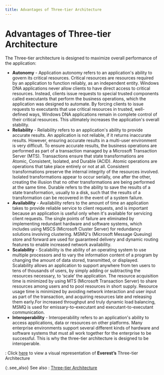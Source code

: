 ```yaml
---
title: Advantages of Three-tier Architecture
---
```


# Advantages of Three-tier Architecture


The Three-tier architecture is designed to maximize overall performance  of the application:

- **Autonomy**  - Application autonomy refers to an application's ability to govern its  critical resources. Critical resources are resources required by an application  to function reliably, as an independent entity. Windows DNA applications  never allow clients to have direct access to critical resources. Instead,  clients issue requests to special trusted components called executants  that perform the business operations, which the application was designed  to automate. By forcing clients to issue requests to executants that use  critical resources in trusted, well-defined ways, Windows DNA applications  remain in complete control of their critical resources. This ultimately  increases the application's overall stability.
- **Reliability**  - Reliability refers to an application's ability to provide accurate results.  An application is not reliable, if it returns inaccurate results. However,  ensuring accurate results in a multi-user environment is very difficult.  To ensure accurate results, the business operations are performed as part  of a transaction managed by a Microsoft Transaction Server (MTS). Transactions  ensure that state transformations are Atomic, Consistent, Isolated, and  Durable (ACID). Atomic operations are operations that take place entirely  or not at all. Consistent transformations preserve the internal integrity  of the resources involved. Isolated transformations appear to occur serially,  one after the other, creating the illusion that no other transformations  are being performed at the same time. Durable refers to the ability to  save the results of a state transformation, usually to a disk, such that  the results of a transformation can be recovered in the event of a system  failure.
- **Availability**  - Availability refers to the amount of time an application takes to provide  reliable service to client requests, and is important because an application  is useful only when it's available for servicing client requests. The  single points of failure are eliminated by implementing redundant hardware  and software systems, which includes using MSCS (Microsoft Cluster Server)  for redundancy solutions involving clustering. MSMQ's (Microsoft Message  Queuing) store and forward are used for guaranteed delivery and dynamic  routing features to enable increased network availability.
- **Scalability**  - Scalability  is the ability of an operating system to use multiple processors and to  vary the information content of a program by changing the amount of data  stored, transmitted, or displayed. Scalability  allows an application to support anywhere from ten users to tens of thousands  of users, by simply adding or subtracting the resources necessary, to  ‘scale’ the application. The resource acquisition time is minimized by  using MTS (Microsoft Transaction Server) to share resources among users  and to pool resources in short supply. Resource usage time is minimized  by avoiding network interaction and user input as part of the transaction,  and acquiring resources late and releasing them early.For increased throughput and truly dynamic load balancing, MSMQ  is used for emissary-to-executant  and executant-to-executant  communication.
- **Interoperability**  - Interoperability  refers to an application's ability to access applications, data or resources  on other platforms. Many enterprise environments support several different  kinds of hardware and software systems that must all work together for  the enterprise to be successful. This is why the three-tier architecture  is designed to be interoperable.

: Click [here]({{site.wwe_baseurl}}/introduction-to-everest/visual_representation_of_three_tier_architecture.html)  to view a visual representation of **Everest’s** Three-tier Architecture


{:.see_also}
See also
: [Three-tier  Architecture]({{site.wwe_baseurl}}/introduction-to-everest/three_tier_architecture.html)
